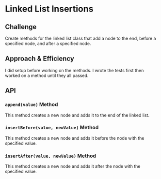 # Linked List Insertions

## Challenge
Create methods for the linked list class that add a node to the end, before a specified node, and after a specified node.

## Approach & Efficiency
I did setup before working on the methods. I wrote the tests first then worked on a method until they all passed.

## API

### `append(value)` Method
This method creates a new node and adds it to the end of the linked list.

### `insertBefore(value, newValue)` Method
This method creates a new node and adds it before the node with the specified value.

### `insertAfter(value, newValue)` Method
This method creates a new node and adds it after the node with the specified value.